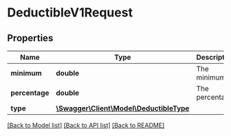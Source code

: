 # DeductibleV1Request

## Properties
Name | Type | Description | Notes
------------ | ------------- | ------------- | -------------
**minimum** | **double** | The minimum | 
**percentage** | **double** | The percentage | [optional] 
**type** | [**\Swagger\Client\Model\DeductibleType**](DeductibleType.md) |  | 

[[Back to Model list]](../../README.md#documentation-for-models) [[Back to API list]](../../README.md#documentation-for-api-endpoints) [[Back to README]](../../README.md)

